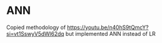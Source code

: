 # ANN 
Copied methodology of https://youtu.be/n40hS9tQmcY?si=vt1SswyV5dWl62dq but implemented ANN instead of LR
